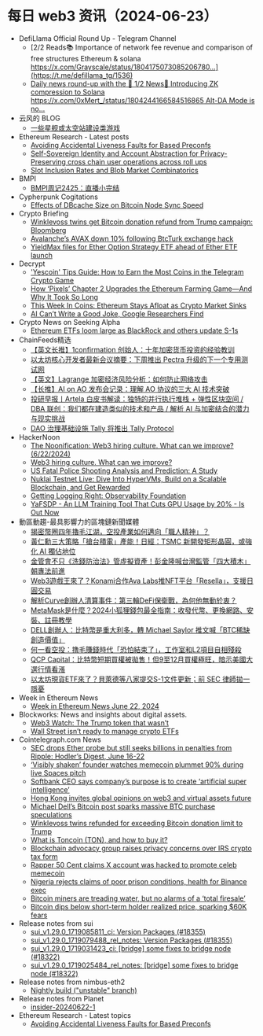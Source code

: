 # 每日 web3 资讯（2024-06-23）

- DefiLlama Official Round Up - Telegram Channel
  - [2/2 Reads📚 Importance of network fee revenue and comparison of free structures Ethereum & solana https://x.com/Grayscale/status/1804175073085206780...](https://t.me/defillama_tg/1536)
  - [Daily news round-up with the 🦙 1/2 News📰 Introducing ZK compression to Solana https://x.com/0xMert_/status/1804244166584516865 Alt-DA Mode is no...](https://t.me/defillama_tg/1535)
- 云风的 BLOG
  - [一些星舰或太空站建设类游戏](https://blog.codingnow.com/2024/06/starship_gamelist.html)
- Ethereum Research - Latest posts
  - [Avoiding Accidental Liveness Faults for Based Preconfs](https://ethresear.ch/t/avoiding-accidental-liveness-faults-for-based-preconfs/19888#post_1)
  - [Self-Sovereign Identity and Account Abstraction for Privacy-Preserving cross chain user operations across roll ups](https://ethresear.ch/t/self-sovereign-identity-and-account-abstraction-for-privacy-preserving-cross-chain-user-operations-across-roll-ups/19599#post_13)
  - [Slot Inclusion Rates and Blob Market Combinatorics](https://ethresear.ch/t/slot-inclusion-rates-and-blob-market-combinatorics/19817#post_2)
- BMPI
  - [BMPI周记2425：直播小完结](https://www.bmpi.dev/weeklies/20240622/)
- Cypherpunk Cogitations
  - [Effects of DBcache Size on Bitcoin Node Sync Speed](https://blog.lopp.net/effects-dbcache-size-bitcoin-node-sync-speed/)
- Crypto Briefing
  - [Winklevoss twins get Bitcoin donation refund from Trump campaign: Bloomberg](https://cryptobriefing.com/trump-bitcoin-refund-winklevoss/)
  - [Avalanche’s AVAX down 10% following BtcTurk exchange hack](https://cryptobriefing.com/avax-price-drop-btcturk-hack/)
  - [YieldMax files for Ether Option Strategy ETF ahead of Ether ETF launch](https://cryptobriefing.com/yieldmax-ether-options-etf/)
- Decrypt
  - ['Yescoin' Tips Guide: How to Earn the Most Coins in the Telegram Crypto Game](https://decrypt.co/resources/yescoin-tips-guide-earn-most-coins-telegram-crypto-game)
  - [How ‘Pixels’ Chapter 2 Upgrades the Ethereum Farming Game—And Why It Took So Long](https://decrypt.co/236597/pixels-chapter-2-upgrades-ethereum-farming-game)
  - [This Week In Coins: Ethereum Stays Afloat as Crypto Market Sinks](https://decrypt.co/236598/this-week-in-coins-ethereum-steady-meme-coins-fall)
  - [AI Can’t Write a Good Joke, Google Researchers Find](https://decrypt.co/236599/ai-comedy-humor-study-censorship)
- Crypto News on Seeking Alpha
  - [Ethereum ETFs loom large as BlackRock and others update S-1s](https://seekingalpha.com/news/4118152-ethereum-etfs-imminent-amended-s-1s?utm_source=feed_news_crypto&utm_medium=referral&feed_item_type=news)
- ChainFeeds精选
  - [【英文长推】1confirmation 创始人：十年加密货币投资的经验教训](https://www.chainfeeds.xyz/feed/detail/853b75bc-8557-40d7-be6b-66069a7f417e)
  - [以太坊核心开发者最新会议摘要：下周推出 Pectra 升级的下一个专用测试网](https://www.chainfeeds.xyz/feed/detail/9836e5ec-884d-4fb6-9e64-cab50f40fe28)
  - [【英文】Lagrange 加密经济风险分析：如何防止网络攻击](https://www.chainfeeds.xyz/feed/detail/fe61c6d3-7926-452b-80d4-9a061e786be7)
  - [【长推】AI on AO 发布会记录：理解 AO 协议的三大 AI 技术突破](https://www.chainfeeds.xyz/feed/detail/27c79dc2-6541-4974-b7e8-e34d439ef274)
  - [投研早报丨Artela 白皮书解读：独特的并行执行堆栈 + 弹性区块空间 / DBA 联创：我们都在建造类似的技术和产品 / 解析 AI 与加密结合的潜力与现实挑战](https://substack.chainfeeds.xyz/p/artela-dba-ai)
  - [DAO 治理基础设施 Tally 将推出 Tally Protocol](https://www.chainfeeds.xyz/feed/flash/detail/2ec11ce1-a0bd-49d0-ace3-7c64948ec1b3)
- HackerNoon
  - [The Noonification: Web3 hiring culture. What can we improve? (6/22/2024)](https://hackernoon.com/6-22-2024-noonification?source=rss)
  - [Web3 hiring culture. What can we improve?](https://hackernoon.com/web3-hiring-culture-what-can-we-improve?source=rss)
  - [US Fatal Police Shooting Analysis and Prediction: A Study](https://hackernoon.com/us-fatal-police-shooting-analysis-and-prediction-a-study?source=rss)
  - [Nuklai Testnet Live: Dive Into HyperVMs, Build on a Scalable Blockchain, and Get Rewarded](https://hackernoon.com/nuklai-testnet-live-dive-into-hypervms-build-on-a-scalable-blockchain-and-get-rewarded?source=rss)
  - [Getting Logging Right: Observability Foundation](https://hackernoon.com/getting-logging-right-observability-foundation?source=rss)
  - [YaFSDP - An LLM Training Tool That Cuts GPU Usage by 20% - Is Out Now](https://hackernoon.com/yafsdp-an-llm-training-tool-that-cuts-gpu-usage-by-20percent-is-out-now?source=rss)
- 動區動趨-最具影響力的區塊鏈新聞媒體
  - [揭密幣圈四年擼毛江湖，空投產業如何邁向「職人精神」？](https://www.blocktempo.com/unveiling-the-four-year-airdrop-industry-in-the-crypto/)
  - [黃仁勳三大策略「搶台積電」產能！日經：TSMC 新開發矩形晶圓，或強化 AI 獨佔地位](https://www.blocktempo.com/jensen-huangs-three-strategies-to-solidify-nvidias-position/)
  - [金管會不只《洗錢防治法》管虛擬資產！彭金隆喊台灣監管「四大積木」朝專法前進](https://www.blocktempo.com/fsc-jlpeng-outlines-virtual-asset-regulatory-roadmap-of-taiwan/)
  - [Web3遊戲王來了？Konami合作Ava Labs推NFT平台「Resella」，支援日圓交易](https://www.blocktempo.com/konami-unveils-nft-solution-resella-in-collaboration-with-ava-labs/)
  - [解析Curve創辦人清算事件：第三輪DeFi保衛戰，為何他無動於衷？](https://www.blocktempo.com/analyzing-the-liquidation-incident-of-the-founder-of-curve-why-did-he-remain-indifferent/)
  - [MetaMask是什麼？2024小狐狸錢包最全指南：收發代幣、更換網路、安裝、註冊教學](https://www.blocktempo.com/what-is-cryptocurrency-wallet-metamask/)
  - [DELL創辦人：比特幣是重大利多，轉 Michael Saylor 推文喊「BTC稀缺創造價值」](https://www.blocktempo.com/blockchain-is-considered-a-huge-technological-breakthrough/)
  - [何一看空投：撸毛賺錢時代「恐怕結束了」，工作室和L2項目自相殘殺](https://www.blocktempo.com/binance-yi-he-reviews-the-crypto-market/)
  - [QCP Capital：比特幣短期買權被拋售！但9至12月買權極旺，暗示美國大選行情看漲](https://www.blocktempo.com/qcp-capital-notes-heavy-selling-of-short-term-calls-and-aggressive-buying-for-september-to-december/)
  - [以太坊現貨ETF來了？貝萊德等八家提交S-1文件更新；前 SEC 律師拋一隱憂](https://www.blocktempo.com/ethereum-etf-applicants-file-updated-s-1-documents-with-sec/)
- Week in Ethereum News
  - [Week in Ethereum News  June 22, 2024](https://weekinethereumnews.com/week-in-ethereum-news-june-22-2024/)
- Blockworks: News and insights about digital assets.
  - [Web3 Watch: The Trump token that wasn’t](https://blockworks.co/news/donald-trump-djt-token-solana)
  - [Wall Street isn’t ready to manage crypto ETFs](https://blockworks.co/news/wall-street-isnt-ready-to-manage-crypto-etfs)
- Cointelegraph.com News
  - [SEC drops Ether probe but still seeks billions in penalties from Ripple: Hodler’s Digest, June 16-22](https://cointelegraph.com/magazine/sec-drops-ether-probe-but-still-seeks-billions-in-penalties-from-ripple-hodlers-digest-june-16-22/)
  - [‘Visibly shaken’ founder watches memecoin plummet 90% during live Spaces pitch](https://cointelegraph.com/news/visibly-shaken-founder-watches-rizz-memecoin-plummet-90-live-spaces-pitch)
  - [Softbank CEO says company’s purpose is to create ‘artificial super intelligence’](https://cointelegraph.com/news/softbank-ceo-says-company-purpose-create-artificial-super-intelligence)
  - [Hong Kong invites global opinions on web3 and virtual assets future](https://cointelegraph.com/news/hong-kong-web3-virtual-assets-policy-feedback)
  - [Michael Dell’s Bitcoin post sparks massive BTC purchase speculations](https://cointelegraph.com/news/michael-dell-bitcoin-massive-btc-purchase-speculations)
  - [Winklevoss twins refunded for exceeding Bitcoin donation limit to Trump](https://cointelegraph.com/news/winklevoss-twins-bitcoin-donations-trump-refund)
  - [What is Toncoin (TON), and how to buy it?](https://cointelegraph.com/news/what-is-toncoin-ton-and-how-to-buy-it)
  - [Blockchain advocacy group raises privacy concerns over IRS crypto tax form](https://cointelegraph.com/news/digital-chamber-feedback-irs-form-1099-da)
  - [Rapper 50 Cent claims X account was hacked to promote celeb memecoin](https://cointelegraph.com/news/rapper-50-cent-x-hacker-memecoin-rug-pull-scam)
  - [Nigeria rejects claims of poor prison conditions, health for Binance exec](https://cointelegraph.com/news/nigeria-denies-poor-prison-conditions-for-binance-executive)
  - [Bitcoin miners are treading water, but no alarms of a ‘total firesale’](https://cointelegraph.com/news/bitcoin-miners-hash-rate-ribbon-indicators-james-check-crypto-analyst)
  - [Bitcoin dips below short-term holder realized price, sparking $60K fears](https://cointelegraph.com/news/bitcoin-price-short-term-holder-crypto-quant-analysts)
- Release notes from sui
  - [sui_v1.29.0_1719085811_ci: Version Packages (#18355)](https://github.com/MystenLabs/sui/releases/tag/sui_v1.29.0_1719085811_ci)
  - [sui_v1.29.0_1719079488_rel_notes: Version Packages (#18355)](https://github.com/MystenLabs/sui/releases/tag/sui_v1.29.0_1719079488_rel_notes)
  - [sui_v1.29.0_1719031423_ci: [bridge] some fixes to bridge node (#18322)](https://github.com/MystenLabs/sui/releases/tag/sui_v1.29.0_1719031423_ci)
  - [sui_v1.29.0_1719025484_rel_notes: [bridge] some fixes to bridge node (#18322)](https://github.com/MystenLabs/sui/releases/tag/sui_v1.29.0_1719025484_rel_notes)
- Release notes from nimbus-eth2
  - [Nightly build ("unstable" branch)](https://github.com/status-im/nimbus-eth2/releases/tag/nightly)
- Release notes from Planet
  - [insider-20240622-1](https://github.com/Planetable/Planet/releases/tag/insider-20240622-1)
- Ethereum Research - Latest topics
  - [Avoiding Accidental Liveness Faults for Based Preconfs](https://ethresear.ch/t/avoiding-accidental-liveness-faults-for-based-preconfs/19888)
